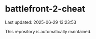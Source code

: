 # battlefront-2-cheat

Last updated: 2025-06-29 13:23:53

This repository is automatically maintained.
